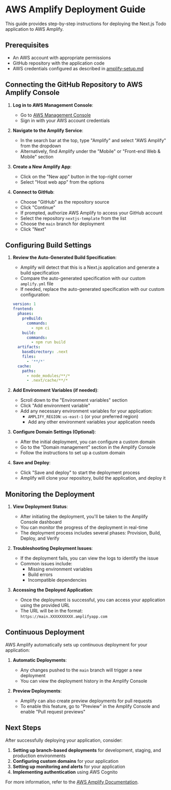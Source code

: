 # AWS Amplify Deployment Guide

This guide provides step-by-step instructions for deploying the Next.js Todo application to AWS Amplify.

## Prerequisites

- An AWS account with appropriate permissions
- GitHub repository with the application code
- AWS credentials configured as described in [amplify-setup.md](./amplify-setup.md)

## Connecting the GitHub Repository to AWS Amplify Console

1. **Log in to AWS Management Console**:
   - Go to [AWS Management Console](https://aws.amazon.com/console/)
   - Sign in with your AWS account credentials

2. **Navigate to the Amplify Service**:
   - In the search bar at the top, type "Amplify" and select "AWS Amplify" from the dropdown
   - Alternatively, find Amplify under the "Mobile" or "Front-end Web & Mobile" section

3. **Create a New Amplify App**:
   - Click on the "New app" button in the top-right corner
   - Select "Host web app" from the options

4. **Connect to GitHub**:
   - Choose "GitHub" as the repository source
   - Click "Continue"
   - If prompted, authorize AWS Amplify to access your GitHub account
   - Select the repository `nextjs-template` from the list
   - Choose the `main` branch for deployment
   - Click "Next"

## Configuring Build Settings

1. **Review the Auto-Generated Build Specification**:
   - Amplify will detect that this is a Next.js application and generate a build specification
   - Compare the auto-generated specification with our custom `amplify.yml` file
   - If needed, replace the auto-generated specification with our custom configuration:

   ```yaml
   version: 1
   frontend:
     phases:
       preBuild:
         commands:
           - npm ci
       build:
         commands:
           - npm run build
     artifacts:
       baseDirectory: .next
       files:
         - '**/*'
     cache:
       paths:
         - node_modules/**/*
         - .next/cache/**/*
   ```

2. **Add Environment Variables (if needed)**:
   - Scroll down to the "Environment variables" section
   - Click "Add environment variable"
   - Add any necessary environment variables for your application:
     - `AMPLIFY_REGION`: `us-east-1` (or your preferred region)
     - Add any other environment variables your application needs

3. **Configure Domain Settings (Optional)**:
   - After the initial deployment, you can configure a custom domain
   - Go to the "Domain management" section in the Amplify Console
   - Follow the instructions to set up a custom domain

4. **Save and Deploy**:
   - Click "Save and deploy" to start the deployment process
   - Amplify will clone your repository, build the application, and deploy it

## Monitoring the Deployment

1. **View Deployment Status**:
   - After initiating the deployment, you'll be taken to the Amplify Console dashboard
   - You can monitor the progress of the deployment in real-time
   - The deployment process includes several phases: Provision, Build, Deploy, and Verify

2. **Troubleshooting Deployment Issues**:
   - If the deployment fails, you can view the logs to identify the issue
   - Common issues include:
     - Missing environment variables
     - Build errors
     - Incompatible dependencies

3. **Accessing the Deployed Application**:
   - Once the deployment is successful, you can access your application using the provided URL
   - The URL will be in the format: `https://main.XXXXXXXXXX.amplifyapp.com`

## Continuous Deployment

AWS Amplify automatically sets up continuous deployment for your application:

1. **Automatic Deployments**:
   - Any changes pushed to the `main` branch will trigger a new deployment
   - You can view the deployment history in the Amplify Console

2. **Preview Deployments**:
   - Amplify can also create preview deployments for pull requests
   - To enable this feature, go to "Preview" in the Amplify Console and enable "Pull request previews"

## Next Steps

After successfully deploying your application, consider:

1. **Setting up branch-based deployments** for development, staging, and production environments
2. **Configuring custom domains** for your application
3. **Setting up monitoring and alerts** for your application
4. **Implementing authentication** using AWS Cognito

For more information, refer to the [AWS Amplify Documentation](https://docs.aws.amazon.com/amplify/). 